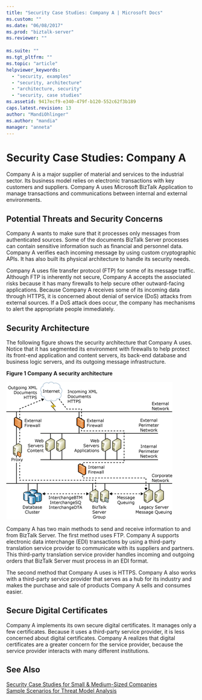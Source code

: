 ```yaml
---
title: "Security Case Studies: Company A | Microsoft Docs"
ms.custom: ""
ms.date: "06/08/2017"
ms.prod: "biztalk-server"
ms.reviewer: ""

ms.suite: ""
ms.tgt_pltfrm: ""
ms.topic: "article"
helpviewer_keywords: 
  - "security, examples"
  - "security, architecture"
  - "architecture, security"
  - "security, case studies"
ms.assetid: 9417ecf9-e340-479f-b120-552c62f3b189
caps.latest.revision: 13
author: "MandiOhlinger"
ms.author: "mandia"
manager: "anneta"
---
```

# Security Case Studies: Company A
Company A is a major supplier of material and services to the industrial sector. Its business model relies on electronic transactions with key customers and suppliers. Company A uses Microsoft BizTalk Application to manage transactions and communications between internal and external environments.  
  
## Potential Threats and Security Concerns  
 Company A wants to make sure that it processes only messages from authenticated sources. Some of the documents BizTalk Server processes can contain sensitive information such as financial and personnel data. Company A verifies each incoming message by using custom cryptographic APIs. It has also built its physical architecture to handle its security needs.  
  
 Company A uses file transfer protocol (FTP) for some of its message traffic. Although FTP is inherently not secure, Company A accepts the associated risks because it has many firewalls to help secure other outward-facing applications. Because Company A receives some of its incoming data through HTTPS, it is concerned about denial of service (DoS) attacks from external sources. If a DoS attack does occur, the company has mechanisms to alert the appropriate people immediately.  
  
## Security Architecture  
 The following figure shows the security architecture that Company A uses. Notice that it has segmented its environment with firewalls to help protect its front-end application and content servers, its back-end database and business logic servers, and its outgoing message infrastructure.  
  
 **Figure 1 Company A security architecture**  
  
 ![Company A security architecture](../core/media/airproductsbiztalkinfrastructure.gif "AirProductsBizTalkInfrastructure")  
  
 Company A has two main methods to send and receive information to and from BizTalk Server. The first method uses FTP. Company A supports electronic data interchange (EDI) transactions by using a third-party translation service provider to communicate with its suppliers and partners. This third-party translation service provider handles incoming and outgoing orders that BizTalk Server must process in an EDI format.  
  
 The second method that Company A uses is HTTPS. Company A also works with a third-party service provider that serves as a hub for its industry and makes the purchase and sale of products Company A sells and consumes easier.  
  
## Secure Digital Certificates  
 Company A implements its own secure digital certificates. It manages only a few certificates. Because it uses a third-party service provider, it is less concerned about digital certificates. Company A realizes that digital certificates are a greater concern for the service provider, because the service provider interacts with many different institutions.  
  
## See Also  
 [Security Case Studies for Small & Medium-Sized Companies](../core/security-case-studies-for-small-to-medium-sized-companies.md)    
 [Sample Scenarios for Threat Model Analysis](../core/sample-scenarios-for-threat-model-analysis.md)